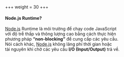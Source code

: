 +++
weight = 30
+++

#### Node.js Runtime?

[Node.js](https://nodejs.org) Runtime là môi trường để chạy code JavaScript<br>
với độ trễ thấp và thông lượng cao bằng cách thực hiện<br>
phương pháp **“non-blocking”** để cung cấp các yêu cầu.<br>
Nói cách khác, [Node.js](https://nodejs.org) không lãng phí thời gian hoặc<br>
tài nguyên khi chờ các yêu cầu **I/O (Input/Output)** trả về.
